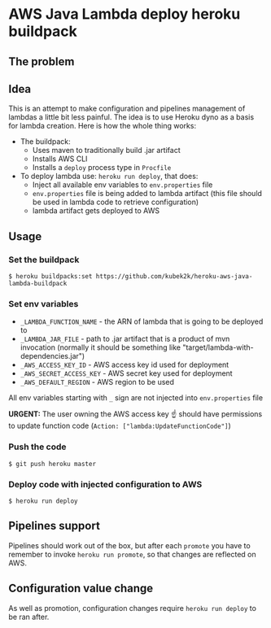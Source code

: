 # AWS Java Lambda deploy heroku buildpack

## The problem

## Idea

This is an attempt to make configuration and pipelines management of lambdas a little bit less painful.
The idea is to use Heroku dyno as a basis for lambda creation. 
Here is how the whole thing works:

  - The buildpack:
    - Uses maven to traditionally build .jar artifact
    - Installs AWS CLI 
    - Installs a `deploy` process type in `Procfile` 
  - To deploy lambda use: `heroku run deploy`, that does:
    - Inject all available env variables to `env.properties` file
    - `env.properties` file is being added to lambda artifact (this file should be used in lambda code to retrieve configuration)
    - lambda artifact gets deployed to AWS 

## Usage

### Set the buildpack

```
$ heroku buildpacks:set https://github.com/kubek2k/heroku-aws-java-lambda-buildpack
```

### Set env variables

  * `_LAMBDA_FUNCTION_NAME` - the ARN of lambda that is going to be deployed to
  * `_LAMBDA_JAR_FILE` - path to .jar artifact that is a product of mvn invocation (normally it should be something like "target/lambda-with-dependencies.jar")
  * `_AWS_ACCESS_KEY_ID` - AWS access key id used for deployment
  * `_AWS_SECRET_ACCESS_KEY` - AWS secret key used for deployment
  * `_AWS_DEFAULT_REGION` - AWS region to be used

All env variables starting with `_` sign are not injected into `env.properties` file

**URGENT:** The user owning the AWS access key :point_up: should have permissions to update function code (`Action: ["lambda:UpdateFunctionCode"]`)

### Push the code

```
$ git push heroku master
```

### Deploy code with injected configuration to AWS

```
$ heroku run deploy
```

## Pipelines support

Pipelines should work out of the box, but after each `promote` you have to remember to invoke `heroku run promote`, so that changes are reflected on AWS.

## Configuration value change

As well as promotion, configuration changes require `heroku run deploy` to be ran after.
